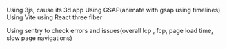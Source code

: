 Using 3js, cause its 3d app
Using GSAP(animate with gsap using timelines)
Using Vite
using React three fiber

Using sentry to check errors and issues(overall lcp , fcp, page load time, slow page navigations)
